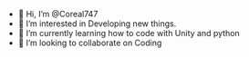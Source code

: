 - 👋 Hi, I’m @Coreal747
- 👀 I’m interested in Developing new things.
- 🌱 I’m currently learning how to code with Unity and python
- 💞️ I’m looking to collaborate on Coding
<!---
Coreal747/Coreal747 is a ✨ special ✨ repository because its `README.md` (this file) appears on your GitHub profile.
You can click the Preview link to take a look at your changes.
--->
